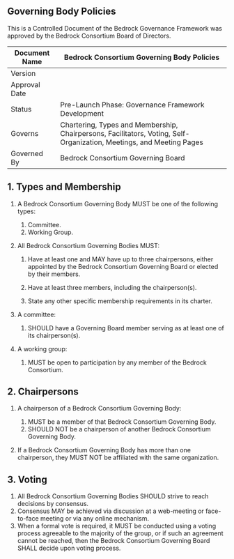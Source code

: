 ## Governing Body Policies

This is a Controlled Document of the Bedrock Governance Framework was approved by the Bedrock Consortium Board of Directors.

| Document Name | Bedrock Consortium Governing Body Policies |
| --- | --- |
| Version | |
| Approval Date | |
| Status | Pre-Launch Phase: Governance Framework Development|
| Governs | Chartering, Types and Membership, Chairpersons, Facilitators, Voting, Self-Organization, Meetings, and Meeting Pages |
| Governed By | Bedrock Consortium Governing Board |

## 1. Types and Membership
1. A Bedrock Consortium Governing Body MUST be one of the following types:

	1. Committee.
	1. Working Group.

2. All Bedrock Consortium Governing Bodies MUST:

	1. Have at least one and MAY have up to three chairpersons, either appointed by the Bedrock Consortium Governing Board or elected by their members.

	1. Have at least three members, including the chairperson(s).

	1. State any other specific membership requirements in its charter.

3. A committee:

	1. SHOULD have a Governing Board member serving as at least one of its chairperson(s).		

5. A working group:

	1. MUST be open to participation by any member of the Bedrock Consortium.

## 2. Chairpersons
1. A chairperson of a Bedrock Consortium Governing Body:

	1. MUST be a member of that Bedrock Consortium Governing Body.		
	1. SHOULD NOT be a chairperson of another Bedrock Consortium Governing Body.

2. If a Bedrock Consortium Governing Body has more than one chairperson, they MUST NOT be affiliated with the same organization.

## 3. Voting
1. All Bedrock Consortium Governing Bodies SHOULD strive to reach decisions by consensus.
2. Consensus MAY be achieved via discussion at a web-meeting or face-to-face meeting or via any online mechanism.
3. When a formal vote is required, it MUST be conducted using a voting process agreeable to the majority of the group, or if such an agreement cannot be reached, then the Bedrock Consortium Governing Board SHALL decide upon voting process.

